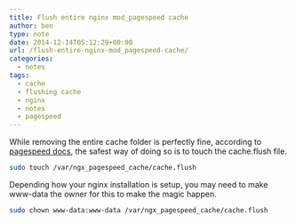 ```yaml
---
title: Flush entire nginx mod_pagespeed cache
author: ben
type: note
date: 2014-12-14T05:12:29+00:00
url: /flush-entire-nginx-mod_pagespeed-cache/
categories:
  - notes
tags:
  - cache
  - flushing cache
  - nginx
  - notes
  - pagespeed
---
```


While removing the entire cache folder is perfectly fine, according to [pagespeed docs][1], the safest way of doing so is to touch the cache.flush file.

```bash
sudo touch /var/ngx_pagespeed_cache/cache.flush
```

Depending how your nginx installation is setup, you may need to make www-data the owner for this to make the magic happen.

```bash
sudo chown www-data:www-data /var/ngx_pagespeed_cache/cache.flush
```

[1]: https://developers.google.com/speed/pagespeed/module/system
